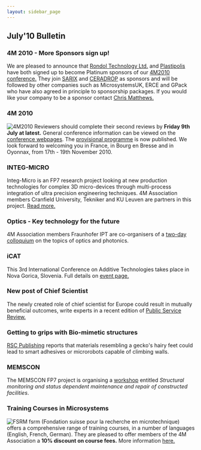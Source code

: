 ```yaml
---
layout: sidebar_page
---
```


## July'10 Bulletin

<!--break-->
### 4M 2010 - More Sponsors sign up!


We are pleased to announce that [Rondol Technology Ltd.](http://www.rondol.com/) and  [Plastipolis](http://www.plastipolis.fr/index.php?lg=gb) have both signed up to become Platinum sponsors of our [4M2010 conference.](/4m-association/conference/2010) They join [SARIX](http://sarix.com/) and [CERADROP](http://www.ceradrop.fr/English/) as sponsors and will be followed by other companies such as MicrosystemsUK, ERCE and GPack who have also agreed in principle to sponsorship packages. If you would like your company to be a sponsor contact [Chris Matthews.](mailto:matthewscw@cf.ac.uk)  
  
### 4M 2010

![4M2010](/4m-association/assets/images/4m-logotight_web.png)
Reviewers should complete their second reviews by **Friday 9th July at latest.**  General conference information can be viewed on the [conference webpages](/4m-association/conference/2010).  The [provisional programme](/4m-association/content/Provisional-Programme) is now published. We look forward to welcoming you in France, in Bourg en Bresse and in Oyonnax, from 17th - 19th November 2010.  
    

### INTEG-MICRO

Integ-Micro is an FP7 research project looking at new production technologies for complex 3D micro-devices through multi-process integration of ultra precision engineering techniques. 4M Association members Cranfield University, Tekniker and KU Leuven are partners in this project. [Read more.](/project/Integ-Micro)
  
### Optics - Key technology for the future

4M Association members Fraunhofer IPT are co-organisers of a [two-day colloquium](/4m-association/event/Optics-Key-technology-future) on the topics of optics and photonics.   
  
### iCAT

This  3rd International Conference on Additive Technologies takes place in  Nova Gorica, Slovenia. Full details on [event page.](/4m-association/event/iCAT-2010)  

### New post of Chief Scientist

The newly created role of chief scientist for Europe could result in mutually beneficial outcomes, write experts in a recent edition of [Public Service Review.](http://www.publicservice.co.uk/news_story.asp?id=13319)
  
### Getting to grips with Bio-mimetic structures

[RSC Publishing](http://www.rsc.org/Publishing/ChemScience/Volume/2010/07/sticky_materials.asp) reports that materials resembling a gecko's hairy feet could lead to smart adhesives or microrobots capable of climbing walls.

### MEMSCON

The MEMSCON FP7 project is organising a [workshop](/4m-association/event/MEMSCON-workshop) entitled *Structural monitoring and status dependent maintenance and repair of constructed facilities*.
  
### Training Courses in Microsystems

![FSRM](/4m-association/assets/images/FSRM_LOGO_web.gif)
fsrm (Fondation suisse pour la recherche en microtechnique) offers a comprehensive range of training courses, in a number of languages (English, French, German). They are pleased to offer members of the 4M Association a <b>10% discount on course fees.</b> More information [here.](/4m-association/content/fsrm-training-courses)